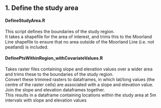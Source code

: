 ## 1. Define the study area

#### DefineStudyArea.R
This script defines the boundaries of the study region.  
It takes a shapefile for the area of interest, and trims this to the Moorland Line shapefile to ensure that no area outside of the Moorland Line (i.e. not peatland) is included.

#### DefinePtsWithinRegion_withCovariateValues.R
Takes raster files containing slope and elevation values over a wider area and trims these to the boundaries of the study region.  
Convert these trimmed rasters to dataframes, in which lat/long values (the centre of the raster cells) are associated with a slope and elevation value.  
Join the slope and elevation dataframes together.  
This results in a dataframe containing locations within the study area at 5m intervals with slope and elevation values
